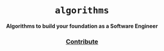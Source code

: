 <div align="center">
  <h1><code>algorithms</code></h1>

  <strong>Algorithms to build your foundation as a Software Engineer</strong>
  <h3>
    <a href="https://github.com/unobatbayar/algorithms/pull/new/master">Contribute</a>
  </h3>
</div>
